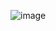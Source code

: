 ![image](https://user-images.githubusercontent.com/90560810/159059142-f9db93bf-e0ee-4313-8efd-b8e6e7d4c7ea.png)
